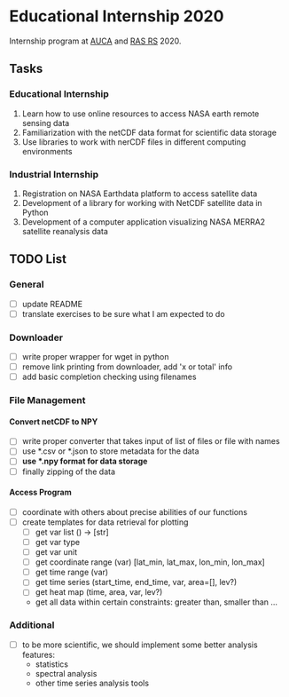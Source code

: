 # Educational Internship 2020

Internship program at [AUCA](https://auca.kg) and 
[RAS RS](http://www.gdirc.kg/en/) 2020.

## Tasks

### Educational Internship

1) Learn how to use online resources to access NASA earth remote sensing data
2) Familiarization with the netCDF data format for scientific data storage
3) Use libraries to work with nerCDF files in different computing environments

### Industrial Internship

1) Registration on NASA Earthdata platform to access satellite data
2) Development of a library for working with NetCDF satellite data in Python 
3) Development of a computer application visualizing NASA MERRA2 satellite 
reanalysis data

## TODO List

### General 

- [ ] update README
- [ ] translate exercises to be sure what I am expected to do

### Downloader 

- [ ] write proper wrapper for wget in python
- [ ] remove link printing from downloader, add 'x or total' info
- [ ] add basic completion checking using filenames

### File Management

#### Convert netCDF to NPY

- [ ] write proper converter that takes input of list of files or file with
names
- [ ] use \*.csv or \*.json to store metadata for the data
- [ ] __use \*.npy format for data storage__
- [ ] finally zipping of the data

#### Access Program

- [ ] coordinate with others about precise abilities of our functions
- [ ] create templates for data retrieval for plotting
    - [ ] get var list () -> [str]
    - [ ] get var type
    - [ ] get var unit
    - [ ] get coordinate range (var) [lat\_min, lat\_max, lon\_min, lon\_max]
    - [ ] get time range (var)
    - [ ] get time series (start\_time, end\_time, var, area=[], lev?)
    - [ ] get heat map (time, area, var, lev?)
    - get all data within certain constraints: greater than, smaller than ...

### Additional

- [ ] to be more scientific, we should implement some better analysis features:
    - statistics
    - spectral analysis
    - other time series analysis tools
